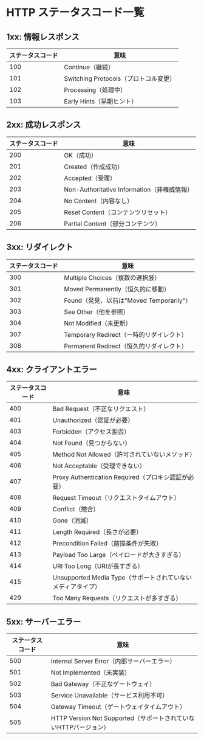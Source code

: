 # HTTP ステータスコード一覧

## 1xx: 情報レスポンス
| ステータスコード | 意味 |
|---|---|
| 100 | Continue（継続） |
| 101 | Switching Protocols（プロトコル変更） |
| 102 | Processing（処理中） |
| 103 | Early Hints（早期ヒント） |

## 2xx: 成功レスポンス
| ステータスコード | 意味 |
|---|---|
| 200 | OK（成功） |
| 201 | Created（作成成功） |
| 202 | Accepted（受理） |
| 203 | Non-Authoritative Information（非権威情報） |
| 204 | No Content（内容なし） |
| 205 | Reset Content（コンテンツリセット） |
| 206 | Partial Content（部分コンテンツ） |

## 3xx: リダイレクト
| ステータスコード | 意味 |
|---|---|
| 300 | Multiple Choices（複数の選択肢） |
| 301 | Moved Permanently（恒久的に移動） |
| 302 | Found（発見、以前は"Moved Temporarily"） |
| 303 | See Other（他を参照） |
| 304 | Not Modified（未更新） |
| 307 | Temporary Redirect（一時的リダイレクト） |
| 308 | Permanent Redirect（恒久的リダイレクト） |

## 4xx: クライアントエラー
| ステータスコード | 意味 |
|---|---|
| 400 | Bad Request（不正なリクエスト） |
| 401 | Unauthorized（認証が必要） |
| 403 | Forbidden（アクセス拒否） |
| 404 | Not Found（見つからない） |
| 405 | Method Not Allowed（許可されていないメソッド） |
| 406 | Not Acceptable（受理できない） |
| 407 | Proxy Authentication Required（プロキシ認証が必要） |
| 408 | Request Timeout（リクエストタイムアウト） |
| 409 | Conflict（競合） |
| 410 | Gone（消滅） |
| 411 | Length Required（長さが必要） |
| 412 | Precondition Failed（前提条件が失敗） |
| 413 | Payload Too Large（ペイロードが大きすぎる） |
| 414 | URI Too Long（URIが長すぎる） |
| 415 | Unsupported Media Type（サポートされていないメディアタイプ） |
| 429 | Too Many Requests（リクエストが多すぎる） |

## 5xx: サーバーエラー
| ステータスコード | 意味 |
|---|---|
| 500 | Internal Server Error（内部サーバーエラー） |
| 501 | Not Implemented（未実装） |
| 502 | Bad Gateway（不正なゲートウェイ） |
| 503 | Service Unavailable（サービス利用不可） |
| 504 | Gateway Timeout（ゲートウェイタイムアウト） |
| 505 | HTTP Version Not Supported（サポートされていないHTTPバージョン） |
